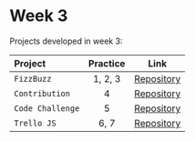 # Week 3 

Projects developed in week 3:

| Project | Practice | Link |
| :------------- |:-------------:| :-----:|
|`FizzBuzz`|1, 2, 3|[Repository](https://github.com/HabacucSoto/01-fizzbuzz)|
|`Contribution`|4|[Repository](https://github.com/HabacucSoto/fizzbuzz)|
|`Code Challenge`|5|[Repository](https://github.com/HabacucSoto/visual-thinking-api)|
|`Trello JS`|6, 7|[Repository](https://github.com/HabacucSoto/03-trellojs)|
